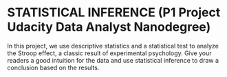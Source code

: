 # STATISTICAL INFERENCE (P1 Project Udacity Data Analyst Nanodegree)

In this project, we use descriptive statistics and a statistical test to analyze the Stroop effect, a classic result of experimental psychology. Give your readers a good intuition for the data and use statistical inference to draw a conclusion based on the results.
